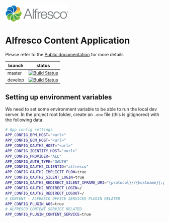 <p align="left"> <img title="Alfresco" src="alfresco.png" alt="Alfresco - Simply a better way to create amazing digital experiences"></p>

# Alfresco Content Application

Please refer to the [Public documentation](https://alfresco-content-app.netlify.com/) for more details

| branch  | status                                                                                                                                         |
| ------- | ---------------------------------------------------------------------------------------------------------------------------------------------- |
| master  | [![Build Status](https://travis-ci.com/Alfresco/alfresco-content-app.svg?branch=master)](https://travis-ci.com/Alfresco/alfresco-content-app)  |
| develop | [![Build Status](https://travis-ci.org/Alfresco/alfresco-content-app.svg?branch=develop)](https://travis-ci.com/Alfresco/alfresco-content-app) |

## Setting up environment variables

We need to set some environment variable to be able to run the local dev server. In the project root folder, create an `.env` file (this is gitignored) with the following data:

```bash
# App config settings
APP_CONFIG_BPM_HOST="<url>"
APP_CONFIG_ECM_HOST="<url>"
APP_CONFIG_OAUTH2_HOST="<url>"
APP_CONFIG_IDENTITY_HOST="<url>"
APP_CONFIG_PROVIDER="ALL"
APP_CONFIG_AUTH_TYPE="OAUTH"
APP_CONFIG_OAUTH2_CLIENTID="alfresco"
APP_CONFIG_OAUTH2_IMPLICIT_FLOW=true
APP_CONFIG_OAUTH2_SILENT_LOGIN=true
APP_CONFIG_OAUTH2_REDIRECT_SILENT_IFRAME_URI="{protocol}//{hostname}{:port}/assets/silent-refresh.html"
APP_CONFIG_OAUTH2_REDIRECT_LOGIN=/
APP_CONFIG_OAUTH2_REDIRECT_LOGOUT=/
# CONTENT - ALFRESCO OFFICE SERVICES PLUGIN RELATED
APP_CONFIG_PLUGIN_AOS=true
# ALFRESCO CONTENT SERVICE RELATED
APP_CONFIG_PLUGIN_CONTENT_SERVICE=true
